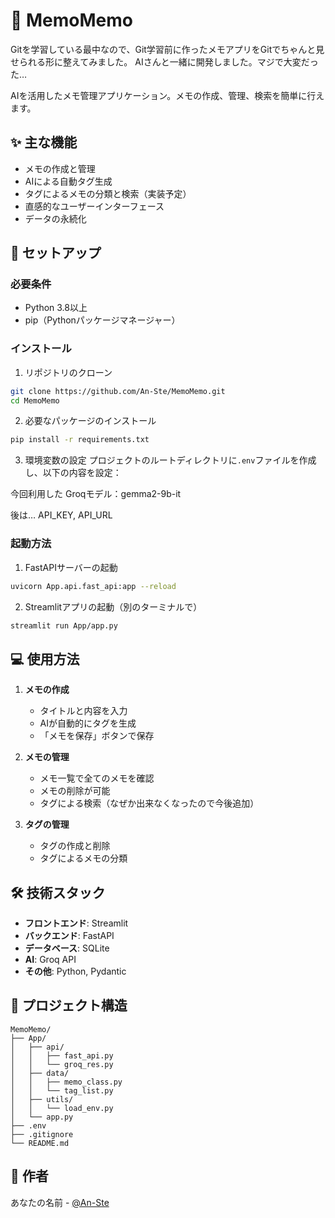 # 📝 MemoMemo

Gitを学習している最中なので、Git学習前に作ったメモアプリをGitでちゃんと見せられる形に整えてみました。
AIさんと一緒に開発しました。マジで大変だった…

AIを活用したメモ管理アプリケーション。メモの作成、管理、検索を簡単に行えます。

## ✨ 主な機能

- メモの作成と管理
- AIによる自動タグ生成
- タグによるメモの分類と検索（実装予定）
- 直感的なユーザーインターフェース
- データの永続化

## 🚀 セットアップ

### 必要条件

- Python 3.8以上
- pip（Pythonパッケージマネージャー）

### インストール

1. リポジトリのクローン
```bash
git clone https://github.com/An-Ste/MemoMemo.git
cd MemoMemo
```

2. 必要なパッケージのインストール
```bash
pip install -r requirements.txt
```

3. 環境変数の設定
プロジェクトのルートディレクトリに`.env`ファイルを作成し、以下の内容を設定：

今回利用した Groqモデル：gemma2-9b-it

後は…
API_KEY, API_URL

### 起動方法

1. FastAPIサーバーの起動
```bash
uvicorn App.api.fast_api:app --reload
```

2. Streamlitアプリの起動（別のターミナルで）
```bash
streamlit run App/app.py
```

## 💻 使用方法

1. **メモの作成**
   - タイトルと内容を入力
   - AIが自動的にタグを生成
   - 「メモを保存」ボタンで保存

2. **メモの管理**
   - メモ一覧で全てのメモを確認
   - メモの削除が可能
   - タグによる検索（なぜか出来なくなったので今後追加）

3. **タグの管理**
   - タグの作成と削除
   - タグによるメモの分類

## 🛠️ 技術スタック

- **フロントエンド**: Streamlit
- **バックエンド**: FastAPI
- **データベース**: SQLite
- **AI**: Groq API
- **その他**: Python, Pydantic

## 📁 プロジェクト構造

```
MemoMemo/
├── App/
│   ├── api/
│   │   ├── fast_api.py
│   │   └── groq_res.py
│   ├── data/
│   │   ├── memo_class.py
│   │   └── tag_list.py
│   ├── utils/
│   │   └── load_env.py
│   └── app.py
├── .env
├── .gitignore
└── README.md
```


## 👥 作者

あなたの名前 - [@An-Ste](https://github.com/An-Ste)






